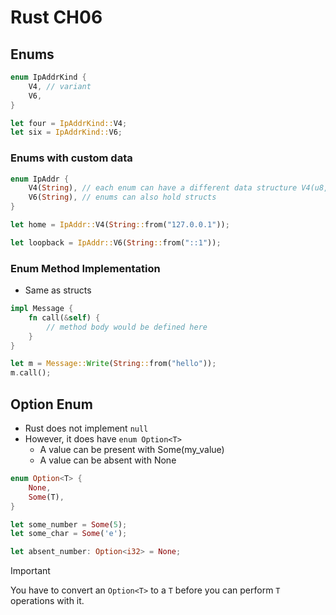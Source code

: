 # Rust CH06

## Enums

```rust
enum IpAddrKind {
    V4, // variant
    V6,
}

let four = IpAddrKind::V4;
let six = IpAddrKind::V6;
```

### Enums with custom data

```rust
enum IpAddr {
    V4(String), // each enum can have a different data structure V4(u8, u8, u8, u8), V6(String)
    V6(String), // enums can also hold structs
}

let home = IpAddr::V4(String::from("127.0.0.1"));

let loopback = IpAddr::V6(String::from("::1"));
```

### Enum Method Implementation

- Same as structs

```rust
impl Message {
    fn call(&self) {
        // method body would be defined here
    }
}

let m = Message::Write(String::from("hello"));
m.call();
```

## Option Enum

- Rust does not implement `null`
- However, it does have `enum Option<T>`
  - A value can be present with Some(my_value)
  - A value can be absent with None

```rust
enum Option<T> {
    None,
    Some(T),
}

let some_number = Some(5);
let some_char = Some('e');

let absent_number: Option<i32> = None;
```

> [!IMPORTANT]
> You have to convert an `Option<T>` to a `T` before you can perform `T` operations with it.
